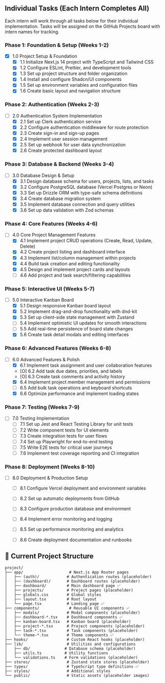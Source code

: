 ## Individual Tasks (Each Intern Completes All)

Each intern will work through all tasks below for their individual implementation. Tasks will be assigned on the GitHub Projects board with intern names for tracking.

### Phase 1: Foundation & Setup (Weeks 1-2)

- [X] 1.0 Project Setup & Foundation
  - [X] 1.1 Initialize Next.js 14 project with TypeScript and Tailwind CSS
  - [X] 1.2 Configure ESLint, Prettier, and development tools
  - [X] 1.3 Set up project structure and folder organization
  - [X] 1.4 Install and configure Shadcn/UI components
  - [X] 1.5 Set up environment variables and configuration files
  - [X] 1.6 Create basic layout and navigation structure

### Phase 2: Authentication (Weeks 2-3)

- [ ] 2.0 Authentication System Implementation
  - [X] 2.1 Set up Clerk authentication service
  - [X] 2.2 Configure authentication middleware for route protection
  - [X] 2.3 Create sign-in and sign-up pages
  - [X] 2.4 Implement user session management
  - [X] 2.5 Set up webhook for user data synchronization
  - [X] 2.6 Create protected dashboard layout

### Phase 3: Database & Backend (Weeks 3-4)

- [ ] 3.0 Database Design & Setup
  - [X] 3.1 Design database schema for users, projects, lists, and tasks
  - [X] 3.2 Configure PostgreSQL database (Vercel Postgres or Neon)
  - [X] 3.3 Set up Drizzle ORM with type-safe schema definitions
  - [X] 3.4 Create database migration system
  - [X] 3.5 Implement database connection and query utilities
  - [X] 3.6 Set up data validation with Zod schemas

### Phase 4: Core Features (Weeks 4-6)

- [ ] 4.0 Core Project Management Features
  - [X] 4.1 Implement project CRUD operations (Create, Read, Update, Delete)
  - [X] 4.2 Create project listing and dashboard interface
  - [X] 4.3 Implement list/column management within projects
  - [X] 4.4 Build task creation and editing functionality
  - [X] 4.5 Design and implement project cards and layouts
  - [ ] 4.6 Add project and task search/filtering capabilities

### Phase 5: Interactive UI (Weeks 5-7)

- [ ] 5.0 Interactive Kanban Board
  - [X] 5.1 Design responsive Kanban board layout
  - [X] 5.2 Implement drag-and-drop functionality with dnd-kit
  - [X] 5.3 Set up client-side state management with Zustand
  - [ ] 5.4 Implement optimistic UI updates for smooth interactions
  - [ ] 5.5 Add real-time persistence of board state changes
  - [X] 5.6 Create task detail modals and editing interfaces

### Phase 6: Advanced Features (Weeks 6-8)

- [ ] 6.0 Advanced Features & Polish
  - [X] 6.1 Implement task assignment and user collaboration features
  - [O] 6.2 Add task due dates, priorities, and labels
  - [O] 6.3 Create task comments and activity history
  - [X] 6.4 Implement project member management and permissions
  - [ ] 6.5 Add bulk task operations and keyboard shortcuts
  - [X] 6.6 Optimize performance and implement loading states

### Phase 7: Testing (Weeks 7-9)

- [ ] 7.0 Testing Implementation
  - [ ] 7.1 Set up Jest and React Testing Library for unit tests
  - [ ] 7.2 Write component tests for UI elements
  - [ ] 7.3 Create integration tests for user flows
  - [ ] 7.4 Set up Playwright for end-to-end testing
  - [ ] 7.5 Write E2E tests for critical user journeys
  - [ ] 7.6 Implement test coverage reporting and CI integration

### Phase 8: Deployment (Weeks 8-10)

- [ ] 8.0 Deployment & Production Setup
  - [ ] 8.1 Configure Vercel deployment and environment variables
  - [ ] 8.2 Set up automatic deployments from GitHub
  - [ ] 8.3 Configure production database and environment
  - [ ] 8.4 Implement error monitoring and logging
  - [ ] 8.5 Set up performance monitoring and analytics
  - [ ] 8.6 Create deployment documentation and runbooks


## 📁 Current Project Structure

```
project/
├── app/                    # Next.js App Router pages
│   ├── (auth)/            # Authentication routes (placeholder)
│   ├── (dashboard)/       # Dashboard routes (placeholder)
│   ├── dashboard/         # Main dashboard page ✅
│   ├── projects/          # Project pages (placeholder)
│   ├── globals.css        # Global styles
│   ├── layout.tsx         # Root layout
│   └── page.tsx           # Landing page ✅
├── components/             # Reusable UI components ✅
│   ├── modals/            # Modal components (placeholder)
│   ├── dashboard-*.tsx    # Dashboard components ✅
│   ├── kanban-board.tsx   # Kanban board (placeholder)
│   ├── project-*.tsx      # Project components (placeholder)
│   ├── task-*.tsx         # Task components (placeholder)
│   └── theme-*.tsx        # Theme components ✅
├── hooks/                 # Custom React hooks (placeholder)
├── lib/                   # Utilities and configurations
│   ├── db/               # Database schema (placeholder)
│   ├── utils.ts          # Utility functions
│   └── validations.ts    # Form validations (placeholder)
├── stores/                # Zustand state stores (placeholder)
├── types/                 # TypeScript type definitions ✅
├── styles/                # Additional styles
└── public/                # Static assets (placeholder images)
```